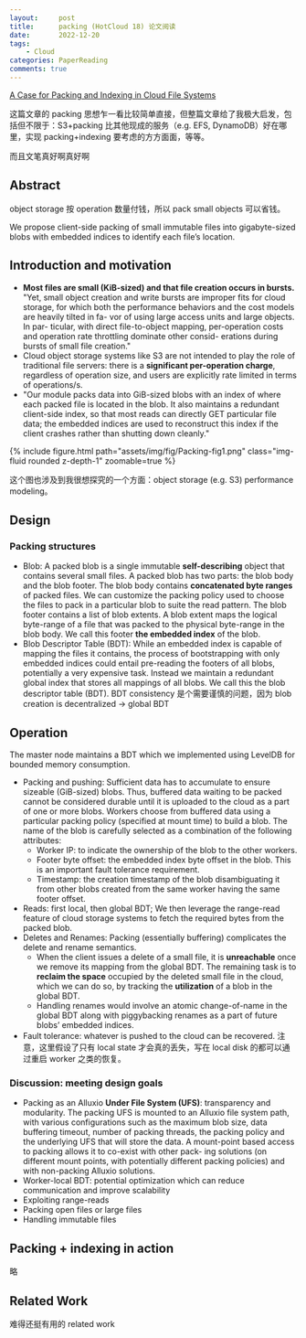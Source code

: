 ```yaml
---
layout:     post
title:      packing (HotCloud 18) 论文阅读
date:       2022-12-20
tags:
    - Cloud
categories: PaperReading
comments: true
---
```


[A Case for Packing and Indexing in Cloud File Systems](https://www.usenix.org/conference/hotcloud18/presentation/kadekodi)

这篇文章的 packing 思想乍一看比较简单直接，但整篇文章给了我极大启发，包括但不限于：S3+packing 比其他现成的服务（e.g. EFS, DynamoDB）好在哪里，实现 packing+indexing 要考虑的方方面面，等等。

而且文笔真好啊真好啊

## Abstract

object storage 按 operation 数量付钱，所以 pack small objects 可以省钱。

We propose client-side packing of small immutable files into gigabyte-sized blobs with embedded indices to identify each file’s location.

## Introduction and motivation

- **Most files are small (KiB-sized) and that file creation occurs in bursts.** "Yet, small object creation and write bursts are improper fits for cloud storage, for which both the performance behaviors and the cost models are heavily tilted in fa- vor of using large access units and large objects. In par- ticular, with direct file-to-object mapping, per-operation costs and operation rate throttling dominate other consid- erations during bursts of small file creation."
- Cloud object storage systems like S3 are not intended to play the role of traditional file servers: there is a **significant per-operation charge**, regardless of operation size, and users are explicitly rate limited in terms of operations/s.
- "Our module packs data into GiB-sized blobs with an index of where each packed file is located in the blob. It also maintains a redundant client-side index, so that most reads can directly GET particular file data; the embedded indices are used to reconstruct this index if the client crashes rather than shutting down cleanly."

{% include figure.html path="assets/img/fig/Packing-fig1.png" class="img-fluid rounded z-depth-1" zoomable=true %}

这个图也涉及到我很想探究的一个方面：object storage (e.g. S3) performance modeling。

## Design

### Packing structures

- Blob: A packed blob is a single immutable **self-describing** object that contains several small files. A packed blob has two parts: the blob body and the blob footer. The blob body contains **concatenated byte ranges** of packed files. We can customize the packing policy used to choose the files to pack in a particular blob to suite the read pattern. The blob footer contains a list of blob extents. A blob extent maps the logical byte-range of a file that was packed to the physical byte-range in the blob body. We call this footer **the embedded index** of the blob.
- Blob Descriptor Table (BDT): While an embedded index is capable of mapping the files it contains, the process of bootstrapping with only embedded indices could entail pre-reading the footers of all blobs, potentially a very expensive task. Instead we maintain a redundant global index that stores all mappings of all blobs. We call this the blob descriptor table (BDT). BDT consistency 是个需要谨慎的问题，因为 blob creation is decentralized -> global BDT

## Operation

The master node maintains a BDT which we implemented using LevelDB for bounded memory consumption.

- Packing and pushing: Sufficient data has to accumulate to ensure sizeable (GiB-sized) blobs. Thus, buffered data waiting to be packed cannot be considered durable until it is uploaded to the cloud as a part of one or more blobs. Workers choose from buffered data using a particular packing policy (specified at mount time) to build a blob. The name of the blob is carefully selected as a combination of the following attributes:
  - Worker IP: to indicate the ownership of the blob to the other workers.
  - Footer byte offset: the embedded index byte offset in the blob. This is an important fault tolerance requirement.
  - Timestamp: the creation timestamp of the blob disambiguating it from other blobs created from the same worker having the same footer offset.
- Reads: first local, then global BDT; We then leverage the range-read feature of cloud storage systems to fetch the required bytes from the packed blob.
- Deletes and Renames: Packing (essentially buffering) complicates the delete and rename semantics. 
  - When the client issues a delete of a small file, it is **unreachable** once we remove its mapping from the global BDT. The remaining task is to **reclaim the space** occupied by the deleted small file in the cloud, which we can do so, by tracking the **utilization** of a blob in the global BDT.
  - Handling renames would involve an atomic change-of-name in the global BDT along with piggybacking renames as a part of future blobs’ embedded indices.
- Fault tolerance: whatever is pushed to the cloud can be recovered. 注意，这里假设了只有 local state 才会真的丢失，写在 local disk 的都可以通过重启 worker 之类的恢复。

### Discussion: meeting design goals

- Packing as an Alluxio **Under File System (UFS)**: transparency and modularity. The packing UFS is mounted to an Alluxio file system path, with various configurations such as the maximum blob size, data buffering timeout, number of packing threads, the packing policy and the underlying UFS that will store the data. A mount-point based access to packing allows it to co-exist with other pack- ing solutions (on different mount points, with potentially different packing policies) and with non-packing Alluxio solutions.
- Worker-local BDT: potential optimization which can reduce communication and improve scalability
- Exploiting range-reads
- Packing open files or large files
- Handling immutable files

## Packing + indexing in action

略

## Related Work

难得还挺有用的 related work